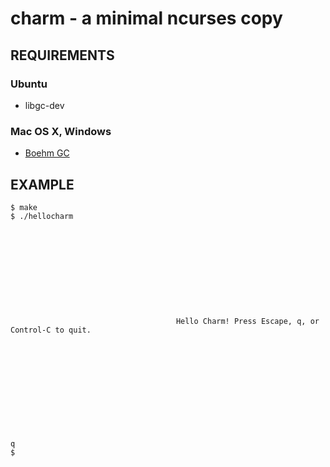 # charm - a minimal ncurses copy

## REQUIREMENTS

### Ubuntu

 - libgc-dev

### Mac OS X, Windows

 - [Boehm GC](http://www.hpl.hp.com/personal/Hans_Boehm/gc/)

## EXAMPLE

	$ make
	$ ./hellocharm
	
	
	
	
	
	
	
	
	
	
	
	                                     Hello Charm! Press Escape, q, or Control-C to quit.
	
	
	
	
	
	
	
	
	
	
	
	
	q
	$
